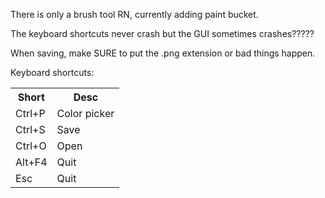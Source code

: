 There is only a brush tool RN, currently adding paint bucket.

The keyboard shortcuts never crash but the GUI sometimes crashes?????

When saving, make SURE to put the .png extension or bad things happen.

Keyboard shortcuts:
<table>
<tr><th>Short</th><th>Desc</th></tr>
<tr><td>Ctrl+P</td><td>Color picker</td></tr>
<tr><td>Ctrl+S</td><td>Save</td></tr>
<tr><td>Ctrl+O</td><td>Open</td></tr>
<tr><td>Alt+F4</td><td>Quit</td></tr>
<tr><td>Esc</td><td>Quit</td></tr>
</table>
